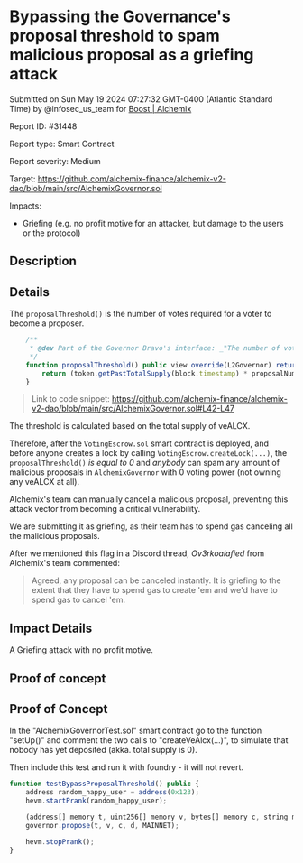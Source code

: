 
# Bypassing the Governance's proposal threshold to spam malicious proposal as a griefing attack

Submitted on Sun May 19 2024 07:27:32 GMT-0400 (Atlantic Standard Time) by @infosec_us_team for [Boost | Alchemix](https://immunefi.com/bounty/alchemix-boost/)

Report ID: #31448

Report type: Smart Contract

Report severity: Medium

Target: https://github.com/alchemix-finance/alchemix-v2-dao/blob/main/src/AlchemixGovernor.sol

Impacts:
- Griefing (e.g. no profit motive for an attacker, but damage to the users or the protocol)

## Description
## Details
The `proposalThreshold()` is the number of votes required for a voter to become a proposer.
```javascript
    /**
     * @dev Part of the Governor Bravo's interface: _"The number of votes required in order for a voter to become a proposer"_.
     */
    function proposalThreshold() public view override(L2Governor) returns (uint256) {
        return (token.getPastTotalSupply(block.timestamp) * proposalNumerator) / PROPOSAL_DENOMINATOR;
    }
```
> Link to code snippet: https://github.com/alchemix-finance/alchemix-v2-dao/blob/main/src/AlchemixGovernor.sol#L42-L47

The threshold is calculated based on the total supply of veALCX.

Therefore, after the `VotingEscrow.sol` smart contract is deployed, and before anyone creates a lock by calling `VotingEscrow.createLock(...)`, the `proposalThreshold()` *is equal to 0* and *anybody* can spam any amount of malicious proposals in `AlchemixGovernor` with 0 voting power (not owning any veALCX at all).

Alchemix's team can manually cancel a malicious proposal, preventing this attack vector from becoming a critical vulnerability.

We are submitting it as griefing, as their team has to spend gas canceling all the malicious proposals.

After we mentioned this flag in a Discord thread, *Ov3rkoalafied* from Alchemix's team commented:
> Agreed, any proposal can be canceled instantly. It is griefing to the extent that they have to spend gas to create 'em and we'd have to spend gas to cancel 'em.

## Impact Details
A Griefing attack with no profit motive.

        
## Proof of concept
## Proof of Concept

In the "AlchemixGovernorTest.sol" smart contract go to the function "setUp()" and comment the two calls to "createVeAlcx(...)", to simulate that nobody has yet deposited (akka. total supply is 0).

Then include this test and run it with foundry - it will not revert.

```javascript
function testBypassProposalThreshold() public {
    address random_happy_user = address(0x123);
    hevm.startPrank(random_happy_user);

    (address[] memory t, uint256[] memory v, bytes[] memory c, string memory d) = craftTestProposal();
    governor.propose(t, v, c, d, MAINNET);

    hevm.stopPrank();
}
```